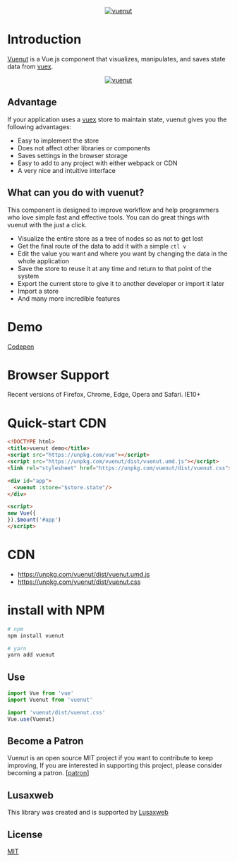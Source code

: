 <p align="center">
<a href="https://lusaxweb.github.io/vuenut.org/">
<img src="https://lusaxweb.github.io/vuenut.org/css/images/vuenut01.png" alt="vuenut">
</a>
  </p>


# Introduction

[Vuenut](https://lusaxweb.github.io/vuenut.org/) is a Vue.js component that visualizes, manipulates, and saves state data from [vuex](https://vuex.vuejs.org/en/).

<p align="center">
<a href="https://lusaxweb.github.io/vuenut.org/">
<img src="https://github.com/lusaxweb/vuenut/blob/master/src/public/img/vuenut.gif" alt="vuenut">
</a>
</p>

## Advantage

If your application uses a [vuex](https://vuex.vuejs.org/en/) store to maintain state, vuenut gives you the following advantages:

- Easy to implement the store
- Does not affect other libraries or components
- Saves settings in the browser storage
- Easy to add to any project with either webpack or CDN
- A very nice and intuitive interface

## What can you do with vuenut?

This component is designed to improve workflow and help programmers who love simple fast and effective tools. You can do great things with vuenut with the just a click.

- Visualize the entire store as a tree of nodes so as not to get lost
- Get the final route of the data to add it with a simple `ctl v`
- Edit the value you want and where you want by changing the data in the whole application
- Save the store to reuse it at any time and return to that point of the system
- Export the current store to give it to another developer or import it later
- Import a store
- And many more incredible features

# Demo

[Codepen](https://codepen.io/lusaxweb/pen/dmLEKv)


# Browser Support
Recent versions of Firefox, Chrome, Edge, Opera and Safari. IE10+

# Quick-start CDN

```html
<!DOCTYPE html>
<title>vuenut demo</title>
<script src="https://unpkg.com/vue"></script>
<script src="https://unpkg.com/vuenut/dist/vuenut.umd.js"></script>
<link rel="stylesheet" href="https://unpkg.com/vuenut/dist/vuenut.css">

<div id="app">
  <vuenut :store="$store.state"/>
</div>

<script>
new Vue({
}).$mount('#app')
</script>
```

# CDN

- https://unpkg.com/vuenut/dist/vuenut.umd.js
- https://unpkg.com/vuenut/dist/vuenut.css

# install with NPM
``` bash
# npm
npm install vuenut
```

``` bash
# yarn
yarn add vuenut
```

## Use

```javascript
import Vue from 'vue'
import Vuenut from 'vuenut'

import 'vuenut/dist/vuenut.css'
Vue.use(Vuenut)
```
## Become a Patron

Vuenut is an open source MIT project if you want to contribute to keep improving, If you are interested in supporting this project, please consider becoming a patron. [[patron](https://www.patreon.com/bePatron?c=1567892)]

## Lusaxweb

This library was created and is supported by [Lusaxweb](http://www.lusaxweb.com.ve/)

## License

[MIT](https://github.com/lusaxweb/vuenut/blob/master/LICENSE)
